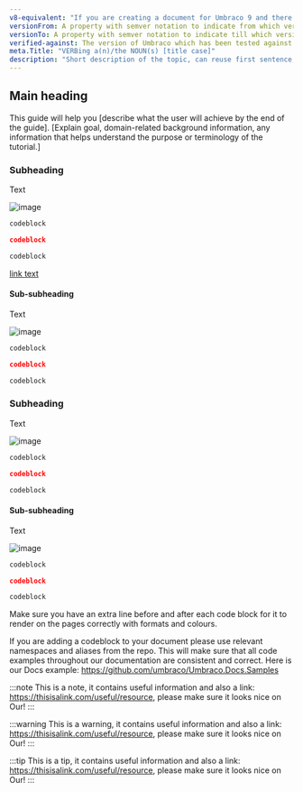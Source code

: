 ```yaml
---
v8-equivalent: "If you are creating a document for Umbraco 9 and there is an Umbraco 8 equivalent, please include the link here." 
versionFrom: A property with semver notation to indicate from which version this article is valid 
versionTo: A property with semver notation to indicate till which version this article is valid
verified-against: The version of Umbraco which has been tested against or the latest version
meta.Title: "VERBing a(n)/the NOUN(s) [title case]"
description: "Short description of the topic, can reuse first sentence, max 300 characters"
---
```


## Main heading
This guide will help you [describe what the user will achieve by the end of the guide]. [Explain goal, domain-related background information, any information that helps understand the purpose or terminology of the tutorial.]


### Subheading

Text

![image](image/imagename)

```csharp
codeblock
```

```json
codeblock
```

```xml
codeblock
```

[link text](https://yourlink.com)


#### Sub-subheading

Text

![image](image/imagename)

```csharp
codeblock
```

```json
codeblock
```

```xml
codeblock
```

### Subheading

Text

![image](image/imagename)

```csharp
codeblock
```

```json
codeblock
```

```xml
codeblock
```

#### Sub-subheading

Text

![image](image/imagename)

```csharp
codeblock
```

```json
codeblock
```

```xml
codeblock
```

Make sure you have an extra line before and after each code block for it to render on the pages correctly with formats and colours.

If you are adding a codeblock to your document please use relevant namespaces and aliases from the repo. This will make sure that all code examples throughout our documentation are consistent and correct.
Here is our Docs example: https://github.com/umbraco/Umbraco.Docs.Samples

:::note
This is a note, it contains useful information and also a link: https://thisisalink.com/useful/resource, please make sure it looks nice on Our!
:::

:::warning
This is a warning, it contains useful information and also a link: https://thisisalink.com/useful/resource, please make sure it looks nice on Our!
:::

:::tip
This is a tip, it contains useful information and also a link: https://thisisalink.com/useful/resource, please make sure it looks nice on Our!
:::
